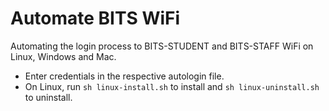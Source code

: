 # Automate BITS WiFi

Automating the login process to BITS-STUDENT and BITS-STAFF WiFi on Linux, Windows and Mac.

-   Enter credentials in the respective autologin file.
-   On Linux, run `sh linux-install.sh` to install and `sh linux-uninstall.sh` to uninstall.
